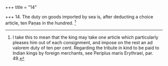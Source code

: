 +++
title = "14"

+++
14. The duty on goods imported by sea is, after deducting a choice article, ten Paṇas in the hundred. [^13] 


[^13]:  I take this to mean that the king may take one article which particularly pleases him out of each consignment, and impose on the rest an ad valorem duty of ten per cent. Regarding the tribute in kind to be paid to Indian kings by foreign merchants, see Periplus maris Erythraei, par. 49.
